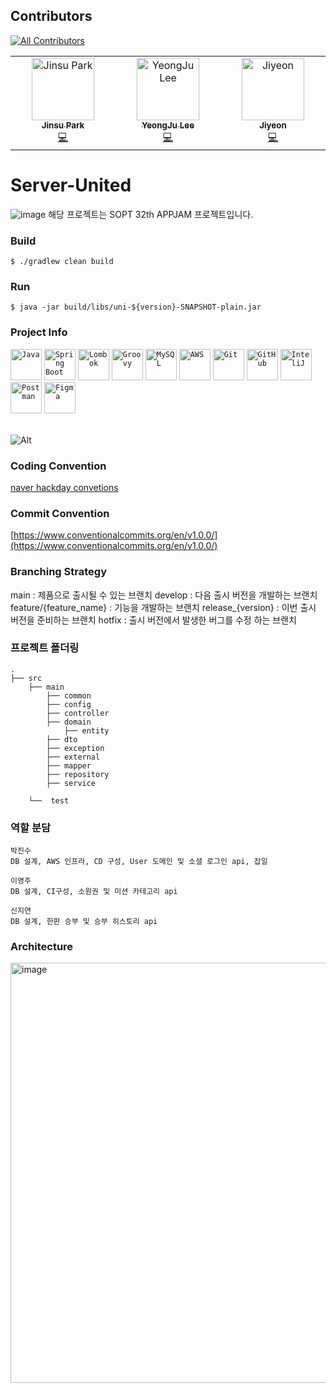 ## Contributors
<!-- ALL-CONTRIBUTORS-BADGE:START - Do not remove or modify this section -->
[![All Contributors](https://img.shields.io/badge/all_contributors-3-orange.svg?style=flat-square)](#contributors-)
<!-- ALL-CONTRIBUTORS-BADGE:END -->
<!-- ALL-CONTRIBUTORS-LIST:START - Do not remove or modify this section -->
<!-- prettier-ignore-start -->
<!-- markdownlint-disable -->
<table>
  <tbody>
    <tr>
      <td align="center" valign="top" width="14.28%"><a href="http://antilog.tistory.com/"><img src="https://avatars.githubusercontent.com/u/45380072?v=4?s=100" width="100px;" alt="Jinsu Park"/><br /><sub><b>Jinsu Park</b></sub></a><br /><a href="https://github.com/U-is-Ni-in-Korea/Server-United/commits?author=jinsu4755" title="Code">💻</a></td>
      <td align="center" valign="top" width="14.28%"><a href="https://github.com/2zerozu"><img src="https://avatars.githubusercontent.com/u/84129098?v=4?s=100" width="100px;" alt="YeongJu Lee"/><br /><sub><b>YeongJu Lee</b></sub></a><br /><a href="https://github.com/U-is-Ni-in-Korea/Server-United/commits?author=2zerozu" title="Code">💻</a></td>
      <td align="center" valign="top" width="14.28%"><a href="https://github.com/jiyeoon00"><img src="https://avatars.githubusercontent.com/u/77728683?v=4?s=100" width="100px;" alt="Jiyeon"/><br /><sub><b>Jiyeon</b></sub></a><br /><a href="https://github.com/U-is-Ni-in-Korea/Server-United/commits?author=jiyeoon00" title="Code">💻</a></td>
    </tr>
  </tbody>
</table>

<!-- markdownlint-restore -->
<!-- prettier-ignore-end -->

<!-- ALL-CONTRIBUTORS-LIST:END -->
<!-- prettier-ignore-start -->
<!-- markdownlint-disable -->

<!-- markdownlint-restore -->
<!-- prettier-ignore-end -->

<!-- ALL-CONTRIBUTORS-LIST:END -->

# Server-United
![image](https://github.com/U-is-Ni-in-Korea/Server-United/assets/45380072/a4a4d35f-3980-45e7-8469-b9774bc5150b)
해당 프로젝트는 SOPT 32th APPJAM 프로젝트입니다.

### Build
```text
$ ./gradlew clean build
```
### Run
```text
$ java -jar build/libs/uni-${version}-SNAPSHOT-plain.jar
```

### Project Info

<div >
	<code><img width="50" src="https://user-images.githubusercontent.com/25181517/117201156-9a724800-adec-11eb-9a9d-3cd0f67da4bc.png" alt="Java" title="Java"/></code>
	<code><img width="50" src="https://user-images.githubusercontent.com/25181517/183891303-41f257f8-6b3d-487c-aa56-c497b880d0fb.png" alt="Spring Boot" title="Spring Boot"/></code>
	<code><img width="50" src="https://user-images.githubusercontent.com/25181517/190229463-87fa862f-ccf0-48da-8023-940d287df610.png" alt="Lombok" title="Lombok"/></code>
	<code><img width="50" src="https://user-images.githubusercontent.com/25181517/183892787-bca94a0e-ffcb-4eeb-8137-e0fc4e446c25.png" alt="Groovy" title="Groovy"/></code>
	<code><img width="50" src="https://user-images.githubusercontent.com/25181517/183896128-ec99105a-ec1a-4d85-b08b-1aa1620b2046.png" alt="MySQL" title="MySQL"/></code>
	<code><img width="50" src="https://user-images.githubusercontent.com/25181517/183896132-54262f2e-6d98-41e3-8888-e40ab5a17326.png" alt="AWS" title="AWS"/></code>
	<code><img width="50" src="https://user-images.githubusercontent.com/25181517/192108372-f71d70ac-7ae6-4c0d-8395-51d8870c2ef0.png" alt="Git" title="Git"/></code>
	<code><img width="50" src="https://user-images.githubusercontent.com/25181517/192108374-8da61ba1-99ec-41d7-80b8-fb2f7c0a4948.png" alt="GitHub" title="GitHub"/></code>
	<code><img width="50" src="https://user-images.githubusercontent.com/25181517/192108890-200809d1-439c-4e23-90d3-b090cf9a4eea.png" alt="InteliJ" title="InteliJ"/></code>
	<code><img width="50" src="https://user-images.githubusercontent.com/25181517/192109061-e138ca71-337c-4019-8d42-4792fdaa7128.png" alt="Postman" title="Postman"/></code>
	<code><img width="50" src="https://user-images.githubusercontent.com/25181517/189715289-df3ee512-6eca-463f-a0f4-c10d94a06b2f.png" alt="Figma" title="Figma"/></code>
</div>
</br>

![Alt](https://repobeats.axiom.co/api/embed/a1def2ffce467927e0e745a6f8ddcff24b0b3f0a.svg "Repobeats analytics image")

### Coding Convention
[naver hackday convetions](https://naver.github.io/hackday-conventions-java/)

### Commit Convention
[https://www.conventionalcommits.org/en/v1.0.0/](https://www.conventionalcommits.org/en/v1.0.0/)

### Branching Strategy
main : 제품으로 출시될 수 있는 브랜치
develop :  다음 출시 버전을 개발하는 브랜치
feature/{feature_name} : 기능을 개발하는 브랜치
release_{version} : 이번 출시 버전을 준비하는 브랜치
hotfix : 출시 버전에서 발생한 버그를 수정 하는 브랜치

### 프로젝트 폴더링

```                 
.
├── src
    ├── main
        ├── common
        ├── config
        ├── controller
        ├── domain
            ├── entity
        ├── dto
        ├── exception
        ├── external
        ├── mapper
        ├── repository
        ├── service
        
    └──  test
```

### 역할 분담
```
박진수
DB 설계, AWS 인프라, CD 구성, User 도메인 및 소셜 로그인 api, 잡일
```
```
이영주
DB 설계, CI구성, 소원권 및 미션 카테고리 api
```
```
신지연
DB 설계, 한판 승부 및 승부 히스토리 api
```

### Architecture

<img width="672" alt="image" src="https://github.com/TeamPophory/pophory-server/assets/81692211/4e1ac301-9bc5-4fb9-b877-d58c18c0ca8b">
